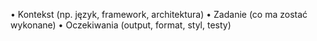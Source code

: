 • Kontekst (np. język, framework, architektura)
• Zadanie (co ma zostać wykonane)
• Oczekiwania (output, format, styl, testy)

